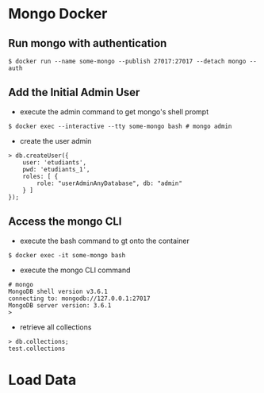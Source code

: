 # Mongo Docker

## Run mongo with authentication

```
$ docker run --name some-mongo --publish 27017:27017 --detach mongo --auth
```

## Add the Initial Admin User

* execute the admin command to get mongo's shell prompt

```
$ docker exec --interactive --tty some-mongo bash # mongo admin
```

* create the user admin

```
> db.createUser({ 
	user: 'etudiants', 
	pwd: 'etudiants_1', 
	roles: [ { 
		role: "userAdminAnyDatabase", db: "admin" 
	} ] 
});
```

## Access the mongo CLI

* execute the bash command to gt onto the container

```
$ docker exec -it some-mongo bash
```

* execute the mongo CLI command

```
# mongo
MongoDB shell version v3.6.1
connecting to: mongodb://127.0.0.1:27017
MongoDB server version: 3.6.1
> 
```

* retrieve all collections

```
> db.collections;
test.collections
```

# Load Data
